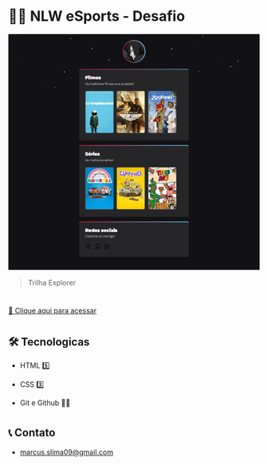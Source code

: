 # 🐱‍💻 NLW eSports - Desafio

![preview.png](/.github/preview.png)

> Trilha Explorer

#

[🔗 Clique aqui para acessar]()

#

## 🛠️ Tecnologicas

- HTML 5️⃣

- CSS 3️⃣

- Git e Github 🐱‍🚀

#

## 📞 Contato

- marcus.slima09@gmail.com